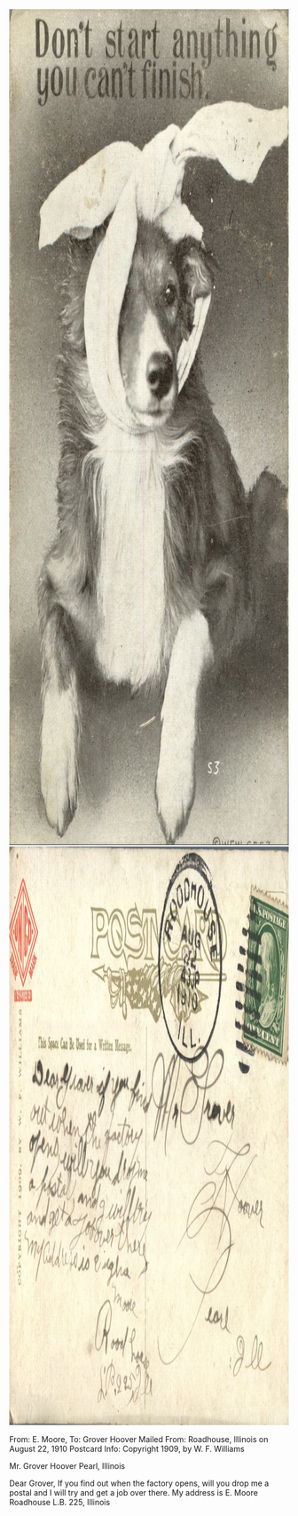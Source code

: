 <html><body><a href="/wp-content/uploads/2014/06/postcard-2014-20140602_18382839_0456.jpg"><img class="alignnone size-full wp-image-1073" src="/wp-content/uploads/2014/06/postcard-2014-20140602_18382839_0456.jpg" alt="postcard-2014-20140602_18382839_0456" width="1040" height="1504"></a> <a href="/wp-content/uploads/2014/06/postcard-2014-20140602_18364450_0453.jpg"><img class="alignnone size-full wp-image-1074" src="/wp-content/uploads/2014/06/postcard-2014-20140602_18364450_0453.jpg" alt="postcard-2014-20140602_18364450_0453" width="1527" height="1041"></a>

From: E. Moore, To: Grover Hoover
Mailed From: Roadhouse, Illinois on August 22, 1910
Postcard Info: Copyright 1909, by W. F. Williams

Mr. Grover Hoover
Pearl, Illinois

Dear Grover,
If you find out when the factory opens, will you drop me a postal and I will try and get a job over there. My address is
E. Moore
Roadhouse
L.B. 225, Illinois</body></html>